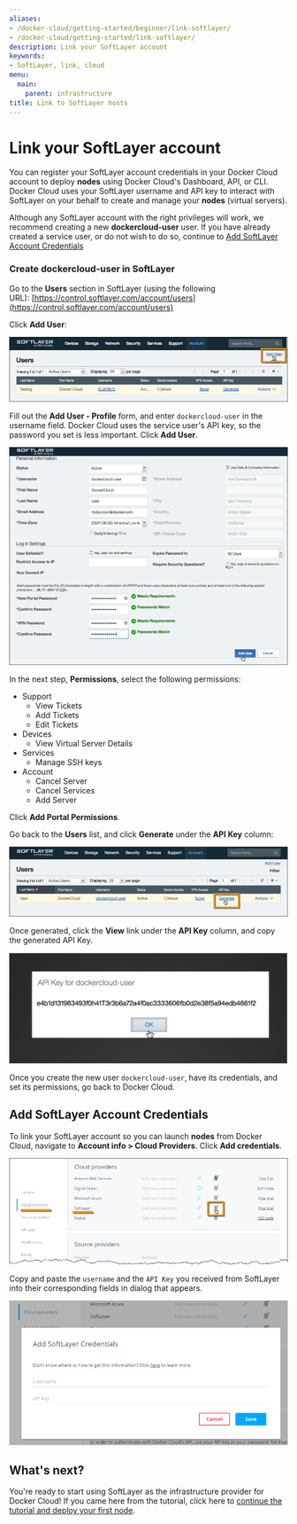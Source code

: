 ```yaml
---
aliases:
- /docker-cloud/getting-started/beginner/link-softlayer/
- /docker-cloud/getting-started/link-softlayer/
description: Link your SoftLayer account
keywords:
- SoftLayer, link, cloud
menu:
  main:
    parent: infrastructure
title: Link to SoftLayer hosts
---
```


# Link your SoftLayer account

You can register your SoftLayer account credentials in your Docker Cloud account
to deploy **nodes** using Docker Cloud's
Dashboard, API, or CLI. Docker Cloud uses your SoftLayer username and API key to interact with SoftLayer on your behalf to create and manage your **nodes** (virtual servers).

Although any SoftLayer account with the right privileges will work, we
recommend creating a new **dockercloud-user** user. If you have already created a service user, or do not wish to do so, continue to [Add SoftLayer Account Credentials](link-softlayer.md#add-softlayer-account-credentials)

### Create dockercloud-user in SoftLayer

Go to the **Users** section in SoftLayer (using the following URL): [https://control.softlayer.com/account/users](https://control.softlayer.com/account/users)

Click **Add User**:

![](images/softlayer-step-1.png)

Fill out the **Add User - Profile** form, and enter `dockercloud-user` in the username field. Docker Cloud uses the service user's API key, so the password you set is less important. Click **Add User**.

![](images/softlayer-step-2.png)

In the next step, **Permissions**, select the following permissions:

* Support
	* View Tickets
	* Add Tickets
	* Edit Tickets
* Devices
	* View Virtual Server Details
* Services
	* Manage SSH keys
* Account
	* Cancel Server
	* Cancel Services
	* Add Server

Click **Add Portal Permissions**.

Go back to the **Users** list, and click **Generate** under the **API Key** column:

![](images/softlayer-step-6.png)

Once generated, click the **View** link under the **API Key** column, and copy the generated API Key.

![](images/softlayer-step-7.png)

Once you create the new user `dockercloud-user`, have its
credentials, and set its permissions, go back to Docker Cloud.

## Add SoftLayer Account Credentials

To link your SoftLayer account so you can launch **nodes** from Docker Cloud,
navigate to **Account info \> Cloud Providers**. Click **Add
credentials**.

![](images/softlayer-link-account.png)

Copy and paste the `username` and the `API Key` you received from SoftLayer into their corresponding fields in dialog that appears.

![](images/softlayer-modal.png)

## What's next?

You're ready to start using SoftLayer as the infrastructure provider
for Docker Cloud! If you came here from the tutorial, click here to [continue the tutorial and deploy your first node](../getting-started/your_first_node.md).
